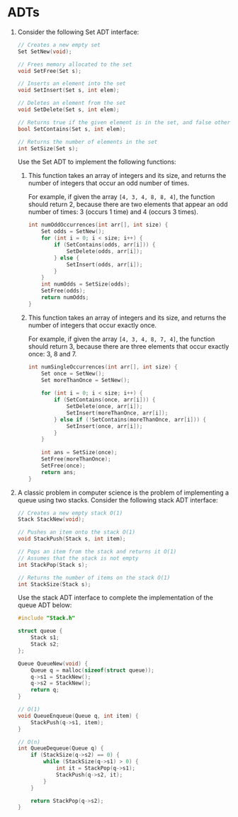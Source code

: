# ADTs

1.  Consider the following Set ADT interface:

    ```c
    // Creates a new empty set
    Set SetNew(void);
    
    // Frees memory allocated to the set
    void SetFree(Set s);
    
    // Inserts an element into the set
    void SetInsert(Set s, int elem);
    
    // Deletes an element from the set
    void SetDelete(Set s, int elem);
    
    // Returns true if the given element is in the set, and false otherwise
    bool SetContains(Set s, int elem);
    
    // Returns the number of elements in the set
    int SetSize(Set s);
    ```
    
    Use the Set ADT to implement the following functions:
    
    1.  This function takes an array of integers and its size, and returns the number of integers that occur an odd number of times.
    
        For example, if given the array `[4, 3, 4, 8, 8, 4]`, the function should return 2, because there are two elements that appear an odd number of times: 3 (occurs 1 time) and 4 (occurs 3 times).
    
        ```c
        int numOddOccurrences(int arr[], int size) {
            Set odds = SetNew();
            for (int i = 0; i < size; i++) {
                if (SetContains(odds, arr[i])) {
                    SetDelete(odds, arr[i]);
                } else {
                    SetInsert(odds, arr[i]);
                }
            }
            int numOdds = SetSize(odds);
            SetFree(odds);
            return numOdds;
        }
        ```
    
    2.  This function takes an array of integers and its size, and returns the number of integers that occur exactly once.
    
        For example, if given the array `[4, 3, 4, 8, 7, 4]`, the function should return 3, because there are three elements that occur exactly once: 3, 8 and 7.
    
        ```c
        int numSingleOccurrences(int arr[], int size) {
            Set once = SetNew();
            Set moreThanOnce = SetNew();
            
            for (int i = 0; i < size; i++) {
                if (SetContains(once, arr[i])) {
                    SetDelete(once, arr[i]);
                    SetInsert(moreThanOnce, arr[i]);
                } else if (!SetContains(moreThanOnce, arr[i])) {
                    SetInsert(once, arr[i]);
                }
            }
            
            int ans = SetSize(once);
            SetFree(moreThanOnce);
            SetFree(once);
            return ans;
        }
        ```
    
1.  A classic problem in computer science is the problem of implementing a queue using two stacks. Consider the following stack ADT interface:

    ```c
    // Creates a new empty stack O(1)
    Stack StackNew(void);
    
    // Pushes an item onto the stack O(1)
    void StackPush(Stack s, int item);
    
    // Pops an item from the stack and returns it O(1)
    // Assumes that the stack is not empty
    int StackPop(Stack s);
    
    // Returns the number of items on the stack O(1)
    int StackSize(Stack s);
    ```

    Use the stack ADT interface to complete the implementation of the queue ADT below:

    ```c
    #include "Stack.h"
    
    struct queue {
        Stack s1;
        Stack s2;
    };
    
    Queue QueueNew(void) {
        Queue q = malloc(sizeof(struct queue));
        q->s1 = StackNew();
        q->s2 = StackNew();
        return q;
    }
    
    // O(1)
    void QueueEnqueue(Queue q, int item) {
        StackPush(q->s1, item);
    }
    
    // O(n)
    int QueueDequeue(Queue q) {
        if (StackSize(q->s2) == 0) {
            while (StackSize(q->s1) > 0) {
                int it = StackPop(q->s1);
                StackPush(q->s2, it);
            } 
        }
    
        return StackPop(q->s2);
    }
    ```